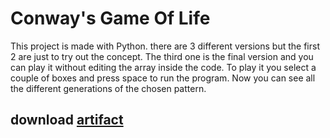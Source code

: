 # Conway's Game Of Life

This project is made with Python. there are 3 different versions but the first 2 are just to try out the concept. The third one is the final version and you can play it without editing the array inside the code.
To play it you select a couple of boxes and press space to run the program. Now you can see all the different generations of the chosen pattern.

## download [artifact](https://github.com/bertvanstaeyen/Conways_Game_Of_Life/actions/runs/1916940314)
